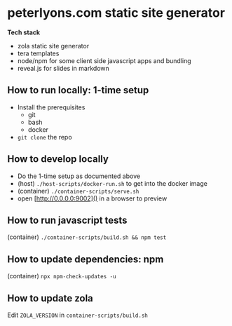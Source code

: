 # peterlyons.com static site generator

**Tech stack**

- zola static site generator
- tera templates
- node/npm for some client side javascript apps and bundling
- reveal.js for slides in markdown

## How to run locally: 1-time setup

- Install the prerequisites
  - git
  - bash
  - docker
- `git clone` the repo

## How to develop locally

- Do the 1-time setup as documented above
- (host) `./host-scripts/docker-run.sh` to get into the docker image
- (container) `./container-scripts/serve.sh`
- open [http://0.0.0.0:9002]() in a browser to preview

## How to run javascript tests

(container) `./container-scripts/build.sh && npm test`

## How to update dependencies: npm

(container) `npx npm-check-updates -u`

## How to update zola

Edit `ZOLA_VERSION` in `container-scripts/build.sh`
